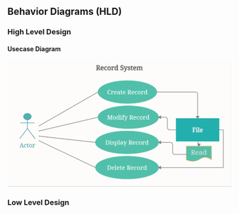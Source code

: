 ## Behavior Diagrams (HLD)

### High Level Design

#### Usecase Diagram
![UsecaseDiagram](https://github.com/Dhanushu1999/STEPin_Mini_Project/blob/master/2_Architecture/behavior%20Diagrams/UMLusecase.png)

### Low Level Design